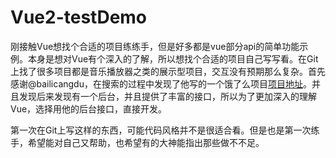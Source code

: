 # Vue2-testDemo
刚接触Vue想找个合适的项目练练手，但是好多都是vue部分api的简单功能示例。本身是想对Vue有个深入的了解，所以想找个合适的项目自己写写看。在Git上找了很多项目都是音乐播放器之类的展示型项目，交互没有预期那么复杂。首先感谢@bailicangdu，在搜索的过程中发现了他写的一个饿了么项目[项目地址](https://github.com/bailicangdu/vue2-elm)。并且发现后来发现有一个后台，并且提供了丰富的接口，所以为了更加深入的理解Vue，选择用他的后台接口，直接开发。

第一次在Git上写这样的东西，可能代码风格并不是很适合看。但是也是第一次练手，希望能对自己又帮助，也希望有的大神能指出那些做不不足。
